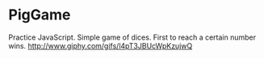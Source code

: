 # PigGame

Practice JavaScript. Simple game of dices. First to reach a certain number wins.
http://www.giphy.com/gifs/l4pT3JBUcWpKzujwQ
